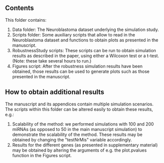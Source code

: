 ## Contents

This folder contains:
1. Data folder: The Neuroblastoma dataset underlying the simulation study.
2. Scripts folder: Some auxiliary scripts that allow to read in the Neuroblastoma dataset and functions to obtain plots as presented in the manuscript.
3. RobustnessStudy scripts: These scripts can be run to obtain simulation results as described in the paper, using either a Wilcoxon test or a t-test. (Note: these take several hours to run.)
4. Figures script: After the robustness simulation results have been obtained, those results can be used to generate plots such as those presented in the manuscript.

## How to obtain additional results

The manuscript and its appendices contain multiple simulation scenarios. The scripts within this folder can be altered easily to obtain these results, e.g.:
1. Scalability of the method: we performed simulations with 100 and 200 miRNAs (as opposed to 50 in the main manuscript simulation) to demonstrate the scalability of the method. These results may be obtained by changing the "testNrMis" variable accordingly.
2. Results for the different genes (as presented in supplementary material) may be obtained by altering the arguments of e.g. the plot.pvalues function in the Figures script.
